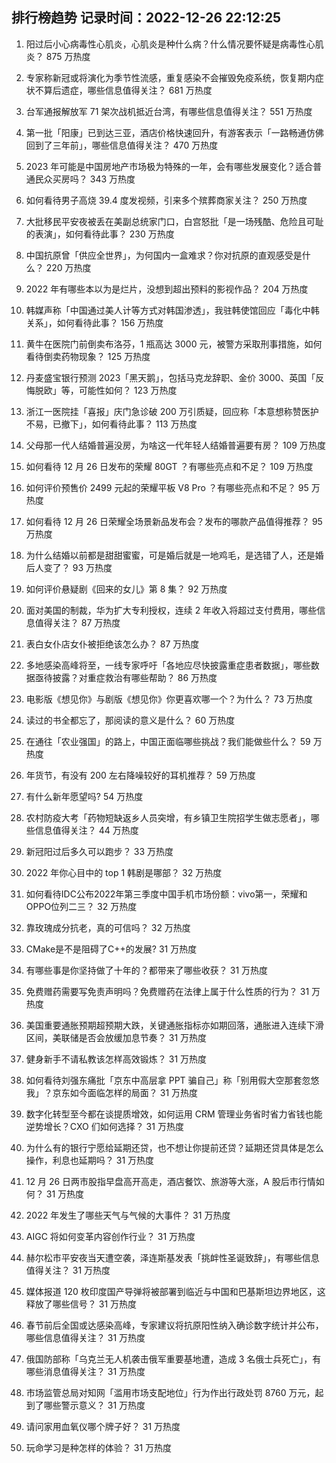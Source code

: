 
## 排行榜趋势 记录时间：2022-12-26 22:12:25
  
  1. 阳过后小心病毒性心肌炎，心肌炎是种什么病？什么情况要怀疑是病毒性心肌炎？ 875 万热度
    
  2. 专家称新冠或将演化为季节性流感，重复感染不会摧毁免疫系统，恢复期内症状不算后遗症，哪些信息值得关注？ 681 万热度
    
  3. 台军通报解放军 71 架次战机抵近台湾，有哪些信息值得关注？ 551 万热度
    
  4. 第一批「阳康」已到达三亚，酒店价格快速回升，有游客表示「一路畅通仿佛回到了三年前」，哪些信息值得关注？ 470 万热度
    
  5. 2023 年可能是中国房地产市场极为特殊的一年，会有哪些发展变化？适合普通民众买房吗？ 343 万热度
    
  6. 如何看待男子高烧 39.4 度发视频，引来多个殡葬商家关注？ 250 万热度
    
  7. 大批移民平安夜被丢在美副总统家门口，白宫怒批「是一场残酷、危险且可耻的表演」，如何看待此事？ 230 万热度
    
  8. 中国抗原曾「供应全世界」，为何国内一盒难求？你对抗原的直观感受是什么？ 220 万热度
    
  9. 2022 年有哪些本以为是烂片，没想到超出预料的影视作品？ 204 万热度
    
  10. 韩媒声称「中国通过美人计等方式对韩国渗透」，我驻韩使馆回应「毒化中韩关系」，如何看待此事？ 156 万热度
    
  11. 黄牛在医院门前倒卖布洛芬，1 瓶高达 3000 元，被警方采取刑事措施，如何看待倒卖药物现象？ 125 万热度
    
  12. 丹麦盛宝银行预测 2023「黑天鹅」，包括马克龙辞职、金价 3000、英国「反悔脱欧」等，可能性如何？ 123 万热度
    
  13. 浙江一医院挂「喜报」庆门急诊破 200 万引质疑，回应称「本意想称赞医护不易，已撤下」，如何看待此事？ 113 万热度
    
  14. 父母那一代人结婚普遍没房，为啥这一代年轻人结婚普遍要有房？ 109 万热度
    
  15. 如何看待 12 月 26 日发布的荣耀 80GT ？有哪些亮点和不足？ 109 万热度
    
  16. 如何评价预售价 2499 元起的荣耀平板 V8 Pro ？有哪些亮点和不足？ 95 万热度
    
  17. 如何看待 12 月 26 日荣耀全场景新品发布会？发布的哪款产品值得推荐？ 95 万热度
    
  18. 为什么结婚以前都是甜甜蜜蜜，可是婚后就是一地鸡毛，是选错了人，还是婚后人变了？ 93 万热度
    
  19. 如何评价悬疑剧《回来的女儿》第 8 集？ 92 万热度
    
  20. 面对美国的制裁，华为扩大专利授权，连续 2 年收入将超过支付费用，哪些信息值得关注？ 87 万热度
    
  21. 表白女仆店女仆被拒绝该怎么办？ 87 万热度
    
  22. 多地感染高峰将至，一线专家呼吁「各地应尽快披露重症患者数据」，哪些数据亟待披露？对重症救治有哪些帮助？ 86 万热度
    
  23. 电影版《想见你》与剧版《想见你》你更喜欢哪一个？为什么？ 73 万热度
    
  24. 读过的书全都忘了，那阅读的意义是什么？ 60 万热度
    
  25. 在通往「农业强国」的路上，中国正面临哪些挑战？我们能做些什么？ 59 万热度
    
  26. 年货节，有没有 200 左右降噪较好的耳机推荐？ 59 万热度
    
  27. 有什么新年愿望吗? 54 万热度
    
  28. 农村防疫大考「药物短缺返乡人员突增，有乡镇卫生院招学生做志愿者」，哪些信息值得关注？ 44 万热度
    
  29. 新冠阳过后多久可以跑步？ 33 万热度
    
  30. 2022 年你心目中的 top 1 韩剧是哪部？ 32 万热度
    
  31. 如何看待IDC公布2022年第三季度中国手机市场份额：vivo第一，荣耀和OPPO位列二三？ 32 万热度
    
  32. 靠玫瑰成分抗老，真的可信吗？ 32 万热度
    
  33. CMake是不是阻碍了C++的发展? 31 万热度
    
  34. 有哪些事是你坚持做了十年的？都带来了哪些收获？ 31 万热度
    
  35. 免费赠药需要写免责声明吗？免费赠药在法律上属于什么性质的行为？ 31 万热度
    
  36. 美国重要通胀预期超预期大跌，关键通胀指标亦如期回落，通胀进入连续下滑区间，美联储是否会放缓加息节奏？ 31 万热度
    
  37. 健身新手不请私教该怎样高效锻炼？ 31 万热度
    
  38. 如何看待刘强东痛批「京东中高层拿 PPT 骗自己」称「别用假大空那套忽悠我」？京东如今面临怎样的局面？ 31 万热度
    
  39. 数字化转型至今都在谈提质增效，如何运用 CRM 管理业务省时省力省钱也能逆势增长？CXO 们如何选择？ 31 万热度
    
  40. 为什么有的银行宁愿给延期还贷，也不想让你提前还贷？延期还贷具体是怎么操作，利息也延期吗？ 31 万热度
    
  41. 12 月 26 日两市股指早盘高开高走，酒店餐饮、旅游等大涨，A 股后市行情如何？ 31 万热度
    
  42. 2022 年发生了哪些天气与气候的大事件？ 31 万热度
    
  43. AIGC 将如何变革内容创作行业？ 31 万热度
    
  44. 赫尔松市平安夜当天遭空袭，泽连斯基发表「挑衅性圣诞致辞」，有哪些信息值得关注？ 31 万热度
    
  45. 媒体报道 120 枚印度国产导弹将被部署到临近与中国和巴基斯坦边界地区，这释放了哪些信号？ 31 万热度
    
  46. 春节前后全国或达感染高峰，专家建议将抗原阳性纳入确诊数字统计并公布，哪些信息值得关注？ 31 万热度
    
  47. 俄国防部称「乌克兰无人机袭击俄军重要基地遭，造成 3 名俄士兵死亡」，有哪些消息值得关注？ 31 万热度
    
  48. 市场监管总局对知网「滥用市场支配地位」行为作出行政处罚 8760 万元，起到了哪些警示意义？ 31 万热度
    
  49. 请问家用血氧仪哪个牌子好？ 31 万热度
    
  50. 玩命学习是种怎样的体验？ 31 万热度
    